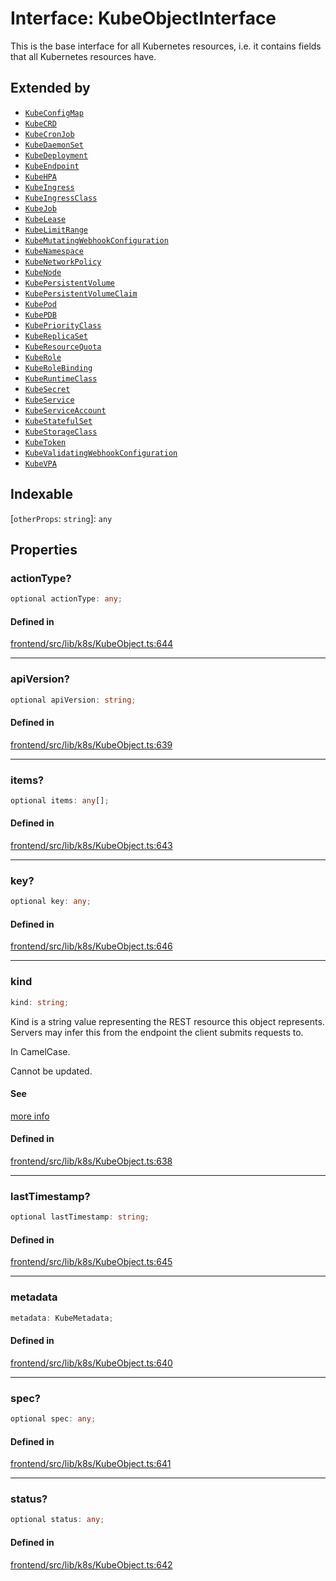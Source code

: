 # Interface: KubeObjectInterface

This is the base interface for all Kubernetes resources, i.e. it contains fields
that all Kubernetes resources have.

## Extended by

- [`KubeConfigMap`](../../configMap/interfaces/KubeConfigMap.md)
- [`KubeCRD`](../../crd/interfaces/KubeCRD.md)
- [`KubeCronJob`](../../cronJob/interfaces/KubeCronJob.md)
- [`KubeDaemonSet`](../../daemonSet/interfaces/KubeDaemonSet.md)
- [`KubeDeployment`](../../deployment/interfaces/KubeDeployment.md)
- [`KubeEndpoint`](../../endpoints/interfaces/KubeEndpoint.md)
- [`KubeHPA`](../../hpa/interfaces/KubeHPA.md)
- [`KubeIngress`](../../ingress/interfaces/KubeIngress.md)
- [`KubeIngressClass`](../../ingressClass/interfaces/KubeIngressClass.md)
- [`KubeJob`](../../job/interfaces/KubeJob.md)
- [`KubeLease`](../../lease/interfaces/KubeLease.md)
- [`KubeLimitRange`](../../limitRange/interfaces/KubeLimitRange.md)
- [`KubeMutatingWebhookConfiguration`](../../mutatingWebhookConfiguration/interfaces/KubeMutatingWebhookConfiguration.md)
- [`KubeNamespace`](../../namespace/interfaces/KubeNamespace.md)
- [`KubeNetworkPolicy`](../../networkpolicy/interfaces/KubeNetworkPolicy.md)
- [`KubeNode`](../../node/interfaces/KubeNode.md)
- [`KubePersistentVolume`](../../persistentVolume/interfaces/KubePersistentVolume.md)
- [`KubePersistentVolumeClaim`](../../persistentVolumeClaim/interfaces/KubePersistentVolumeClaim.md)
- [`KubePod`](../../pod/interfaces/KubePod.md)
- [`KubePDB`](../../podDisruptionBudget/interfaces/KubePDB.md)
- [`KubePriorityClass`](../../priorityClass/interfaces/KubePriorityClass.md)
- [`KubeReplicaSet`](../../replicaSet/interfaces/KubeReplicaSet.md)
- [`KubeResourceQuota`](../../resourceQuota/interfaces/KubeResourceQuota.md)
- [`KubeRole`](../../role/interfaces/KubeRole.md)
- [`KubeRoleBinding`](../../roleBinding/interfaces/KubeRoleBinding.md)
- [`KubeRuntimeClass`](../../runtime/interfaces/KubeRuntimeClass.md)
- [`KubeSecret`](../../secret/interfaces/KubeSecret.md)
- [`KubeService`](../../service/interfaces/KubeService.md)
- [`KubeServiceAccount`](../../serviceAccount/interfaces/KubeServiceAccount.md)
- [`KubeStatefulSet`](../../statefulSet/interfaces/KubeStatefulSet.md)
- [`KubeStorageClass`](../../storageClass/interfaces/KubeStorageClass.md)
- [`KubeToken`](../../token/interfaces/KubeToken.md)
- [`KubeValidatingWebhookConfiguration`](../../validatingWebhookConfiguration/interfaces/KubeValidatingWebhookConfiguration.md)
- [`KubeVPA`](../../vpa/interfaces/KubeVPA.md)

## Indexable

 \[`otherProps`: `string`\]: `any`

## Properties

### actionType?

```ts
optional actionType: any;
```

#### Defined in

[frontend/src/lib/k8s/KubeObject.ts:644](https://github.com/headlamp-k8s/headlamp/blob/2481a1c9f2b4a69a9320466e7a455215b14b97b0/frontend/src/lib/k8s/KubeObject.ts#L644)

***

### apiVersion?

```ts
optional apiVersion: string;
```

#### Defined in

[frontend/src/lib/k8s/KubeObject.ts:639](https://github.com/headlamp-k8s/headlamp/blob/2481a1c9f2b4a69a9320466e7a455215b14b97b0/frontend/src/lib/k8s/KubeObject.ts#L639)

***

### items?

```ts
optional items: any[];
```

#### Defined in

[frontend/src/lib/k8s/KubeObject.ts:643](https://github.com/headlamp-k8s/headlamp/blob/2481a1c9f2b4a69a9320466e7a455215b14b97b0/frontend/src/lib/k8s/KubeObject.ts#L643)

***

### key?

```ts
optional key: any;
```

#### Defined in

[frontend/src/lib/k8s/KubeObject.ts:646](https://github.com/headlamp-k8s/headlamp/blob/2481a1c9f2b4a69a9320466e7a455215b14b97b0/frontend/src/lib/k8s/KubeObject.ts#L646)

***

### kind

```ts
kind: string;
```

Kind is a string value representing the REST resource this object represents.
Servers may infer this from the endpoint the client submits requests to.

In CamelCase.

Cannot be updated.

#### See

[more info](https://git.k8s.io/community/contributors/devel/sig-architecture/api-conventions.md#types-kinds)

#### Defined in

[frontend/src/lib/k8s/KubeObject.ts:638](https://github.com/headlamp-k8s/headlamp/blob/2481a1c9f2b4a69a9320466e7a455215b14b97b0/frontend/src/lib/k8s/KubeObject.ts#L638)

***

### lastTimestamp?

```ts
optional lastTimestamp: string;
```

#### Defined in

[frontend/src/lib/k8s/KubeObject.ts:645](https://github.com/headlamp-k8s/headlamp/blob/2481a1c9f2b4a69a9320466e7a455215b14b97b0/frontend/src/lib/k8s/KubeObject.ts#L645)

***

### metadata

```ts
metadata: KubeMetadata;
```

#### Defined in

[frontend/src/lib/k8s/KubeObject.ts:640](https://github.com/headlamp-k8s/headlamp/blob/2481a1c9f2b4a69a9320466e7a455215b14b97b0/frontend/src/lib/k8s/KubeObject.ts#L640)

***

### spec?

```ts
optional spec: any;
```

#### Defined in

[frontend/src/lib/k8s/KubeObject.ts:641](https://github.com/headlamp-k8s/headlamp/blob/2481a1c9f2b4a69a9320466e7a455215b14b97b0/frontend/src/lib/k8s/KubeObject.ts#L641)

***

### status?

```ts
optional status: any;
```

#### Defined in

[frontend/src/lib/k8s/KubeObject.ts:642](https://github.com/headlamp-k8s/headlamp/blob/2481a1c9f2b4a69a9320466e7a455215b14b97b0/frontend/src/lib/k8s/KubeObject.ts#L642)

